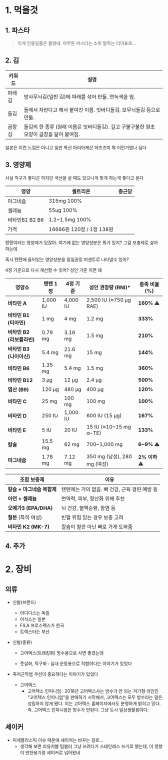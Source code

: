 # 1. 먹을것
## 1. 파스타
>이게 인용일줄은 몰랐네. 아무튼 파스타는 소위 말하는 티어표로...

## 2. 김

| 키워드 | 설명       |
|--------|------------|
| 파래김    | 방사무늬김(일반 김)에 파래를 섞어 만듦. 연녹색을 띰.   |
| 돌김    | 돌에서 자란다고 해서 붙여진 이름. 잇바디돌김, 모무늬돌김 등으로 만듦.  |
| 곱창김 | 돌김의 한 종류 (원래 이름은 잇바디돌김). 길고 구불구불한 원초 모양이 곱창을 닮아 붙여짐. |

일본은 이런 느낌은 아니고 일반 특선 아리아케산 하츠츠미 뭐 이런거였나 싶다


## 3. 영양제
사실 직구가 좋다곤 하지만 국산을 살 때도 있으니까 맞게 하는게 좋다고 본다

| 영양 | 셀트리온 |  종근당  |
|--------|--------|--------|
| 마그네슘    | 315mg 100% | |
| 셀레늄    | 55ug 100% ||
| 비타민B1 B2 B6 | 1.2~1.5mg 100% ||
| 가격 | 16666원 120정 / 1정 138원 ||


텐텐이라는 영양제가 있잖아. 여기에 없는 영양성분은 뭐가 있지? 그걸 보충제로 살까 하는데

혹시 텐텐에 들어있는 영양성분을 일일권장 퍼센트로 나타낼수 있어?

4정 기준으로 다시 계산할 수 잇어? 성인 기준 이면 돼


| 영양소                | 텐텐 1정    | 4정 기준    | 성인 권장량 (RNI)*            | 충족 비율 (%)    |
| ------------------ | -------- | -------- | ------------------------ | ------------ |
| **비타민 A**          | 1,000 IU | 4,000 IU | 2,500 IU (≈750 µg RAE)   | **160%** ⚠️  |
| **비타민 B1 (티아민)**   | 1 mg     | 4 mg     | 1.2 mg                   | **333%**     |
| **비타민 B2 (리보플라빈)** | 0.79 mg  | 3.16 mg  | 1.5 mg                   | **210%**     |
| **비타민 B3 (나이아신)**  | 5.4 mg   | 21.6 mg  | 15 mg                    | **144%**     |
| **비타민 B6**         | 1.35 mg  | 5.4 mg   | 1.5 mg                   | **360%**     |
| **비타민 B12**        | 3 µg     | 12 µg    | 2.4 µg                   | **500%**     |
| **엽산 (B9)**        | 120 µg   | 480 µg   | 400 µg                   | **120%**     |
| **비타민 C**          | 25 mg    | 100 mg   | 100 mg                   | **100%**     |
| **비타민 D**          | 250 IU   | 1,000 IU | 600 IU (15 µg)           | **167%**     |
| **비타민 E**          | 5 IU     | 20 IU    | 15 IU (≈10~15 mg α-TE)   | **133%**     |
| **칼슘**             | 15.5 mg  | 62 mg    | 700~1,000 mg             | **6~9%** ⚠️  |
| **마그네슘**           | 1.78 mg  | 7.12 mg  | 350 mg (남성), 280 mg (여성) | **2% 이하** ⚠️ |


| 조합 보충제                | 이유                           |
| ------------------ | ---------------------------- |
| **칼슘 + 마그네슘 복합제**  | 텐텐에는 거의 없음. 뼈 건강, 근육 경련 예방 등 |
| **아연 + 셀레늄**       | 면역력, 피부, 항산화 위해 추천           |
| **오메가3 (EPA/DHA)** | 뇌 건강, 혈액순환, 항염 등             |
| **철분** (특히 여성)     | 빈혈 위험 있는 경우 보충 고려            |
| **비타민 K2 (MK-7)**  | 칼슘이 혈관 아닌 뼈로 가게 도와줌          |




## 4. 추가


# 2. 장비

## 의류

- 신발(브랜드)
  - 아디다스는 독일
  - 아식스는 일본
  - FILA 프로스펙스가 한국
  - 트렉스타는 부산
  
- 신발(종류)
  - 고어텍스(트레킹화)
    방수용으로 사면 좋겠는데
    
  - 풋살화, 탁구화 : 
    실내 운동용으로 적합하다는 이야기가 있었다

- 족저근막염
  쿠션이 중요하다는 이야기가 있었다


  - 고어텍스
    - 고어텍스 인피니엄 : 2018년 고어텍스사는 방수가 안 되는 저가형 라인인 "고어텍스 인피니엄"을 판매하기 시작해서, 고어텍스는 모두 방수라는 말은 성립하지 않게 됐다. 이는 고어텍스 홈페이지에서도 분명하게 밝히고 있다. 즉, 고어텍스 인피니엄은 방수가 안된다. 그냥 도시 일상생활용이다.

## 셰이커

- 미세플라스틱 이슈 때문에 셰이커는 바꾸는 걸로...
  - 생각해 보면 리유저블 텀블러 그냥 쓰려다가 스테인레스 쓰기로 했는데, 이 영향이 반찬용기랑 셰이커로 넘어왔네
